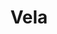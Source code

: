 ---
title: "Vela"
hashtag: vela
borders:
  - Antlia
  - Carina
  - Centaurus
  - Puppis
  - Pyxis
layout: hashtag
subdivision-of:
  - southern celestial hemisphere
tags:
  - Constellation
---
